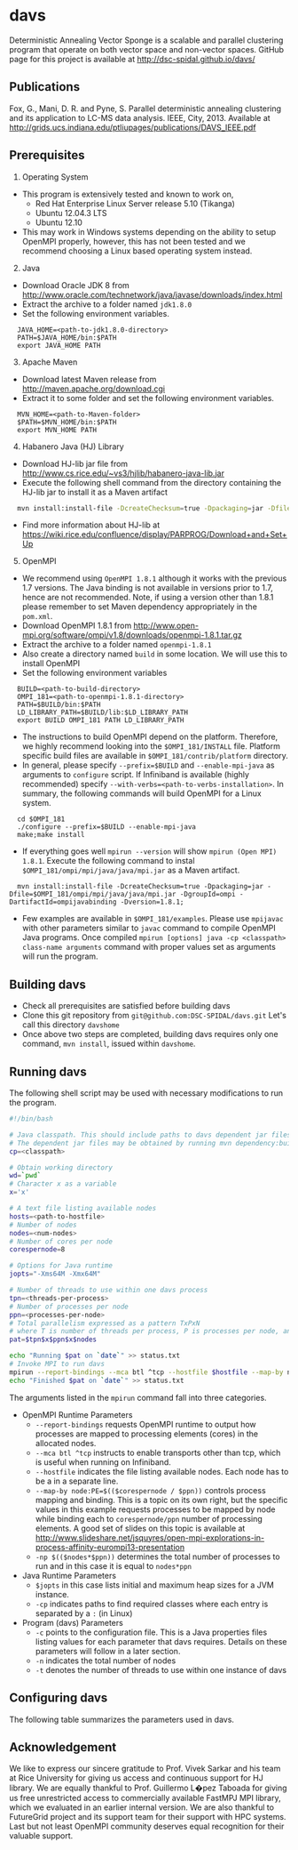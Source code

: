 davs
====

Deterministic Annealing Vector Sponge is a scalable and parallel clustering program that operate on both vector space and non-vector spaces. GitHub page for this project is available at http://dsc-spidal.github.io/davs/ 

Publications
-----
Fox, G., Mani, D. R. and Pyne, S. Parallel deterministic annealing
clustering and its application to LC-MS data analysis. IEEE, City, 2013.
Available at http://grids.ucs.indiana.edu/ptliupages/publications/DAVS_IEEE.pdf

Prerequisites
-----
1. Operating System
  * This program is extensively tested and known to work on,
    *  Red Hat Enterprise Linux Server release 5.10 (Tikanga)
    *  Ubuntu 12.04.3 LTS
    *  Ubuntu 12.10
  * This may work in Windows systems depending on the ability to setup OpenMPI properly, however, this has not been tested and we recommend choosing a Linux based operating system instead.
 
2. Java
  * Download Oracle JDK 8 from http://www.oracle.com/technetwork/java/javase/downloads/index.html
  * Extract the archive to a folder named `jdk1.8.0`
  * Set the following environment variables.
  ```
    JAVA_HOME=<path-to-jdk1.8.0-directory>
    PATH=$JAVA_HOME/bin:$PATH
    export JAVA_HOME PATH
  ```
3. Apache Maven
  * Download latest Maven release from http://maven.apache.org/download.cgi
  * Extract it to some folder and set the following environment variables.
  ```
    MVN_HOME=<path-to-Maven-folder>
    $PATH=$MVN_HOME/bin:$PATH
    export MVN_HOME PATH
  ```
4. Habanero Java (HJ) Library
  * Download HJ-lib jar file from http://www.cs.rice.edu/~vs3/hjlib/habanero-java-lib.jar
  * Execute the following shell command from the directory containing the HJ-lib jar to install it as a Maven artifact
  ```sh
    mvn install:install-file -DcreateChecksum=true -Dpackaging=jar -Dfile=habanero-java-lib.jar -DgroupId=habanero-java-lib -DartifactId=habanero-java-lib -Dversion=0.1-SNAPSHOT;
  ```
  * Find more information about HJ-lib at https://wiki.rice.edu/confluence/display/PARPROG/Download+and+Set+Up
5. OpenMPI
  * We recommend using `OpenMPI 1.8.1` although it works with the previous 1.7 versions. The Java binding is not available in versions prior to 1.7, hence are not recommended. Note, if using a version other than 1.8.1 please remember to set Maven dependency appropriately in the `pom.xml`.
  * Download OpenMPI 1.8.1 from http://www.open-mpi.org/software/ompi/v1.8/downloads/openmpi-1.8.1.tar.gz
  * Extract the archive to a folder named `openmpi-1.8.1`
  * Also create a directory named `build` in some location. We will use this to install OpenMPI
  * Set the following environment variables
  ```
    BUILD=<path-to-build-directory>
    OMPI_181=<path-to-openmpi-1.8.1-directory>
    PATH=$BUILD/bin:$PATH
    LD_LIBRARY_PATH=$BUILD/lib:$LD_LIBRARY_PATH
    export BUILD OMPI_181 PATH LD_LIBRARY_PATH
  ```
  * The instructions to build OpenMPI depend on the platform. Therefore, we highly recommend looking into the `$OMPI_181/INSTALL` file. Platform specific build files are available in `$OMPI_181/contrib/platform` directory.
  * In general, please specify `--prefix=$BUILD` and `--enable-mpi-java` as arguments to `configure` script. If Infiniband is available (highly recommended) specify `--with-verbs=<path-to-verbs-installation>`. In summary, the following commands will build OpenMPI for a Linux system.
  ```
    cd $OMPI_181
    ./configure --prefix=$BUILD --enable-mpi-java
    make;make install
  ```
  * If everything goes well `mpirun --version` will show `mpirun (Open MPI) 1.8.1`. Execute the following command to instal `$OMPI_181/ompi/mpi/java/java/mpi.jar` as a Maven artifact.
  ```
    mvn install:install-file -DcreateChecksum=true -Dpackaging=jar -Dfile=$OMPI_181/ompi/mpi/java/java/mpi.jar -DgroupId=ompi -DartifactId=ompijavabinding -Dversion=1.8.1;
  ```
  * Few examples are available in `$OMPI_181/examples`. Please use `mpijavac` with other parameters similar to `javac` command to compile OpenMPI Java programs. Once compiled `mpirun [options] java -cp <classpath> class-name arguments` command with proper values set as arguments will run the program. 

Building davs
-----
* Check all prerequisites are satisfied before building davs
* Clone this git repository from `git@github.com:DSC-SPIDAL/davs.git` Let's call this directory `davshome`
* Once above two steps are completed, building davs requires only one command, `mvn install`, issued within `davshome`.

Running davs
-----
The following shell script may be used with necessary modifications to run the program.
```sh
#!/bin/bash

# Java classpath. This should include paths to davs dependent jar files and the davs-1.0-ompi1.8.1.jar
# The dependent jar files may be obtained by running mvn dependency:build-classpath command within davshome
cp=<classpath>

# Obtain working directory
wd=`pwd`
# Character x as a variable
x='x'

# A text file listing available nodes
hosts=<path-to-hostfile>
# Number of nodes
nodes=<num-nodes>
# Number of cores per node
corespernode=8

# Options for Java runtime
jopts="-Xms64M -Xmx64M"

# Number of threads to use within one davs process
tpn=<threads-per-process>
# Number of processes per node
ppn=<processes-per-node>
# Total parallelism expressed as a pattern TxPxN
# where T is number of threads per process, P is processes per node, and N is total nodes
pat=$tpn$x$ppn$x$nodes

echo "Running $pat on `date`" >> status.txt
# Invoke MPI to run davs
mpirun --report-bindings --mca btl ^tcp --hostfile $hostfile --map-by node:PE=$(($corespernode / $ppn)) -np $(($nodes*$ppn)) java $jopts -cp $cp edu.indiana.soic.spidal.davs.Program -c config$pat.properties -n $nodes -t $tpn | tee $pat/davs-out.txt
echo "Finished $pat on `date`" >> status.txt
```
The arguments listed in the `mpirun` command fall into three categories.
* OpenMPI Runtime Parameters
  * `--report-bindings` requests OpenMPI runtime to output how processes are mapped to processing elements (cores) in the allocated nodes.
  * `--mca btl ^tcp` instructs to enable transports other than tcp, which is useful when running on Infiniband.
  * `--hostfile` indicates the file listing available nodes. Each node has to be a in a separate line.
  * `--map-by node:PE=$(($corespernode / $ppn))` controls process mapping and binding. This is a topic on its own right, but the specific values in this example requests processes to be mapped by node while binding each to `corespernode/ppn` number of processing elements. A good set of slides on this topic is available at http://www.slideshare.net/jsquyres/open-mpi-explorations-in-process-affinity-eurompi13-presentation
  * `-np $(($nodes*$ppn))` determines the total number of processes to run and in this case it is equal to `nodes*ppn`
* Java Runtime Parameters
  * `$jopts` in this case lists initial and maximum heap sizes for a JVM instance. 
  * `-cp` indicates paths to find required classes where each entry is separated by a `:` (in Linux)
* Program (davs) Parameters
  * `-c` points to the configuration file. This is a Java properties files listing values for each parameter that davs requires. Details on these parameters will follow in a later section.
  * `-n` indicates the total number of nodes
  * `-t` denotes the number of threads to use within one instance of davs

Configuring davs
-----
The following table summarizes the parameters used in davs.



Acknowledgement
-----
We like to express our sincere gratitude to Prof. Vivek Sarkar 
and his team at Rice University for giving us access and 
continuous support for HJ library. We are equally thankful to Prof. Guillermo L�pez Taboada for giving us free unrestricted access to commercially available FastMPJ MPI library, which we evaluated in an earlier internal version. We are also 
thankful to FutureGrid project and its support team for their support with HPC systems. Last but not least OpenMPI community deserves equal recognition for their valuable support.


